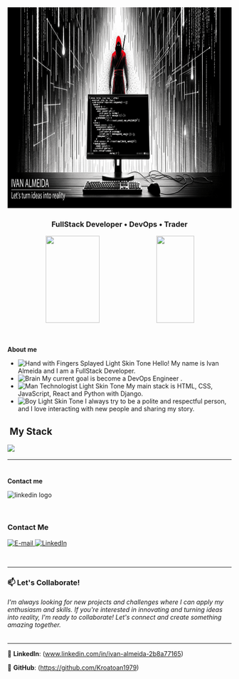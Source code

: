 <div align="center">
  <img height="450em" src="/.github/assets/top_banner.png"/>
</div>

<h3 align="center">
  FullStack Developer • DevOps • Trader
</h3>

<div align='center'>

<div align="center">  

  <img width="49%" height="195px" src="https://github-readme-stats.vercel.app/api?username=Kroatoan1979&show_icons=true&count_private=true&title_color=80F7D4&icon_color=9d00ff&text_color=c9d1d9&bg_color=0d1117&border_color=fff0" /> 
  
  <img width="41%" height="195px" src="https://github-readme-stats.vercel.app/api/top-langs/?username=Kroatoan1979&layout=compact&title_color=80F7D4&text_color=fff&bg_color=0d1117&border_color=fff0" />
  
</div>

</div>

<img src="./.github/assets/lineBar.png" width="100%" height="8px"/>

<div><br />

<p><strong>About me</strong></p>

- <img src="https://raw.githubusercontent.com/Tarikul-Islam-Anik/Animated-Fluent-Emojis/master/Emojis/Hand%20gestures/Hand%20with%20Fingers%20Splayed%20Light%20Skin%20Tone.png" alt="Hand with Fingers Splayed Light Skin Tone" width="25" height="25" /> Hello! My name is Ivan Almeida and I am a FullStack Developer. <br />
- <img src="https://raw.githubusercontent.com/Tarikul-Islam-Anik/Animated-Fluent-Emojis/master/Emojis/Hand%20gestures/Brain.png" alt="Brain" width="25" height="25" /> My current goal is become a DevOps Engineer .<br />
- <img src="https://raw.githubusercontent.com/Tarikul-Islam-Anik/Animated-Fluent-Emojis/master/Emojis/People%20with%20professions/Man%20Technologist%20Light%20Skin%20Tone.png" alt="Man Technologist Light Skin Tone" width="25" height="25" /> My main stack is HTML, CSS, JavaScript, React and Python with Django.<br />
- <img src="https://raw.githubusercontent.com/Tarikul-Islam-Anik/Animated-Fluent-Emojis/master/Emojis/People%20with%20professions/Boy%20Light%20Skin%20Tone.png" alt="Boy Light Skin Tone" width="25" height="25" /> I always try to be a polite and respectful person, and I love interacting with new people and sharing my story.<br />


## &nbsp;My Stack

<img src="https://skillicons.dev/icons?i=vscode,html,css,react,python,django,tailwind,bootstrap,aws,git,github,postgres,mysql,&theme=dark" />

---

#

  <p><strong>Contact me</strong></p>

<div align="left">
  <a href="https://www.linkedin.com/in/ivan-almeida-2b8a77165" ><img src="https://img.shields.io/static/v1?message=LinkedIn&logo=linkedin&label=&color=0077B5&logoColor=white&labelColor=&style=for-the-badge" height="32" alt="linkedin logo" style="display: inline-block;" /></a>
</div>

#

<h3>Contact Me</h3>
<div align="left">
<p>
<a href="mailto:ivan.almeida1979@gmail.com">
<img src="https://img.shields.io/badge/-email-020114?style=for-the-badge&amp;logo=microsoft-outlook&amp;logoColor=6ED2B6&amp;color:FFF" alt="E-mail">
</a>
<a href="https://www.linkedin.com/in/ivan-almeida-2b8a77165"><img src="https://img.shields.io/badge/-LinkedIn-020114?style=for-the-badge&amp;logo=linkedin&amp;logoColor=6ED2B6&amp;color:FFF" alt="LinkedIn"></a>
</p>
</div>

<img src="./.github/assets/lineBar.png" width="100%" height="8px"/>


___
### 📫 Let's Collaborate!
###### I'm always looking for new projects and challenges where I can apply my enthusiasm and skills. If you're interested in innovating and turning ideas into reality, I'm ready to collaborate! Let's connect and create something amazing together.
---


🔗 **LinkedIn**: (www.linkedin.com/in/ivan-almeida-2b8a77165)

🔗 **GitHub**: (https://github.com/Kroatoan1979)

